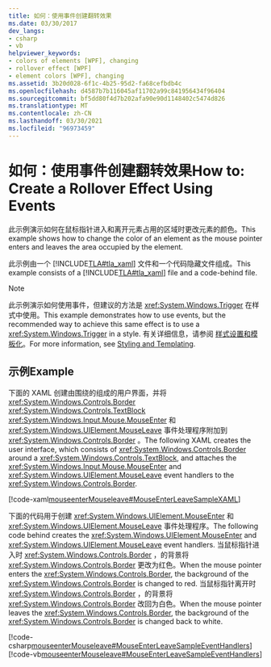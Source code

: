 ```yaml
---
title: 如何：使用事件创建翻转效果
ms.date: 03/30/2017
dev_langs:
- csharp
- vb
helpviewer_keywords:
- colors of elements [WPF], changing
- rollover effect [WPF]
- element colors [WPF], changing
ms.assetid: 3b20d028-6f1c-4b25-95d2-fa68cefbdb4c
ms.openlocfilehash: d4587b7b116045af11702a99c841956434f96404
ms.sourcegitcommit: bf5dd80f4d7b202afa90e90d1148402c5474d826
ms.translationtype: MT
ms.contentlocale: zh-CN
ms.lasthandoff: 03/30/2021
ms.locfileid: "96973459"
---
```

# <a name="how-to-create-a-rollover-effect-using-events"></a><span data-ttu-id="1c9d2-102">如何：使用事件创建翻转效果</span><span class="sxs-lookup"><span data-stu-id="1c9d2-102">How to: Create a Rollover Effect Using Events</span></span>
<span data-ttu-id="1c9d2-103">此示例演示如何在鼠标指针进入和离开元素占用的区域时更改元素的颜色。</span><span class="sxs-lookup"><span data-stu-id="1c9d2-103">This example shows how to change the color of an element as the mouse pointer enters and leaves the area occupied by the element.</span></span>  
  
 <span data-ttu-id="1c9d2-104">此示例由一个 [!INCLUDE[TLA#tla_xaml](../../../includes/tlasharptla-xaml-md.md)] 文件和一个代码隐藏文件组成。</span><span class="sxs-lookup"><span data-stu-id="1c9d2-104">This example consists of a [!INCLUDE[TLA#tla_xaml](../../../includes/tlasharptla-xaml-md.md)] file and a code-behind file.</span></span>  
  
> [!NOTE]
> <span data-ttu-id="1c9d2-105">此示例演示如何使用事件，但建议的方法是 <xref:System.Windows.Trigger> 在样式中使用。</span><span class="sxs-lookup"><span data-stu-id="1c9d2-105">This example demonstrates how to use events, but the recommended way to achieve this same effect is to use a <xref:System.Windows.Trigger> in a style.</span></span> <span data-ttu-id="1c9d2-106">有关详细信息，请参阅 [样式设置和模板化](/dotnet/desktop-wpf/fundamentals/styles-templates-overview)。</span><span class="sxs-lookup"><span data-stu-id="1c9d2-106">For more information, see [Styling and Templating](/dotnet/desktop-wpf/fundamentals/styles-templates-overview).</span></span>  
  
## <a name="example"></a><span data-ttu-id="1c9d2-107">示例</span><span class="sxs-lookup"><span data-stu-id="1c9d2-107">Example</span></span>  
 <span data-ttu-id="1c9d2-108">下面的 XAML 创建由围绕的组成的用户界面，并将 <xref:System.Windows.Controls.Border> <xref:System.Windows.Controls.TextBlock> <xref:System.Windows.Input.Mouse.MouseEnter> 和 <xref:System.Windows.UIElement.MouseLeave> 事件处理程序附加到 <xref:System.Windows.Controls.Border> 。</span><span class="sxs-lookup"><span data-stu-id="1c9d2-108">The following XAML creates the user interface, which consists of <xref:System.Windows.Controls.Border> around a <xref:System.Windows.Controls.TextBlock>, and attaches the <xref:System.Windows.Input.Mouse.MouseEnter> and <xref:System.Windows.UIElement.MouseLeave> event handlers to the <xref:System.Windows.Controls.Border>.</span></span>  
  
 [!code-xaml[mouseenterMouseleave#MouseEnterLeaveSampleXAML](~/samples/snippets/csharp/VS_Snippets_Wpf/mouseenterMouseleave/CSharp/Window1.xaml#mouseenterleavesamplexaml)]  
  
 <span data-ttu-id="1c9d2-109">下面的代码用于创建 <xref:System.Windows.UIElement.MouseEnter> 和 <xref:System.Windows.UIElement.MouseLeave> 事件处理程序。</span><span class="sxs-lookup"><span data-stu-id="1c9d2-109">The following code behind creates the <xref:System.Windows.UIElement.MouseEnter> and <xref:System.Windows.UIElement.MouseLeave> event handlers.</span></span>  <span data-ttu-id="1c9d2-110">当鼠标指针进入时 <xref:System.Windows.Controls.Border> ，的背景将 <xref:System.Windows.Controls.Border> 更改为红色。</span><span class="sxs-lookup"><span data-stu-id="1c9d2-110">When the mouse pointer enters the <xref:System.Windows.Controls.Border>, the background of the <xref:System.Windows.Controls.Border> is changed to red.</span></span>  <span data-ttu-id="1c9d2-111">当鼠标指针离开时 <xref:System.Windows.Controls.Border> ，的背景将 <xref:System.Windows.Controls.Border> 改回为白色。</span><span class="sxs-lookup"><span data-stu-id="1c9d2-111">When the mouse pointer leaves the <xref:System.Windows.Controls.Border>, the background of the <xref:System.Windows.Controls.Border> is changed back to white.</span></span>  
  
 [!code-csharp[mouseenterMouseleave#MouseEnterLeaveSampleEventHandlers](~/samples/snippets/csharp/VS_Snippets_Wpf/mouseenterMouseleave/CSharp/Window1.xaml.cs#mouseenterleavesampleeventhandlers)]
 [!code-vb[mouseenterMouseleave#MouseEnterLeaveSampleEventHandlers](~/samples/snippets/visualbasic/VS_Snippets_Wpf/mouseenterMouseleave/VisualBasic/Window1.xaml.vb#mouseenterleavesampleeventhandlers)]
